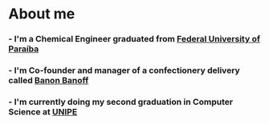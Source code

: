 # About me

### - I'm a Chemical Engineer graduated from [Federal University of Paraíba](https://www.ufpb.br)
### - I'm Co-founder and manager of a confectionery delivery called [Banon Banoff](https://cliolink.com/banonbanoff)
### - I'm currently doing my second graduation in Computer Science at [UNIPE](https://www.unipe.edu.br/)

